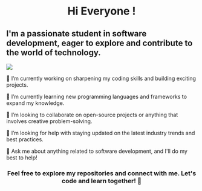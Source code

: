 
<h1 align="center">Hi Everyone !</h1>
<h2 align="left">I'm a passionate student in software development, eager to explore and contribute to the world of technology.</h2>

<img src="https://github.com/bo2zo/bo2zo/assets/119368731/dc8edf64-85d5-4ea2-9f14-7f48b994a732" />

<p align="left">🔭 I’m currently working on sharpening my coding skills and building exciting projects.</p>
<p align="left">🌱 I’m currently learning new programming languages and frameworks to expand my knowledge.</p>
<p align="left">👯 I’m looking to collaborate on open-source projects or anything that involves creative problem-solving.</p>
<p align="left">🤔 I’m looking for help with staying updated on the latest industry trends and best practices.</p>
<p align="left">💬 Ask me about anything related to software development, and I'll do my best to help!</p>



<h3 align="center">Feel free to explore my repositories and connect with me. Let's code and learn together! 🚀</h3> 
